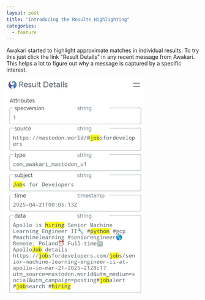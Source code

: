 ```yaml
---
layout: post
title: "Introducing the Results Highlighting"
categories:
  - feature
---
```


Awakari started to highlight approximate matches in individual results.
To try this just click the link "Result Details" in any recent message from Awakari.
This helps a lot to figure out why a message is captured by a specific interest.

![](/assets/img/screenshot-2025-04-21-result-details-highlight.jpg)
